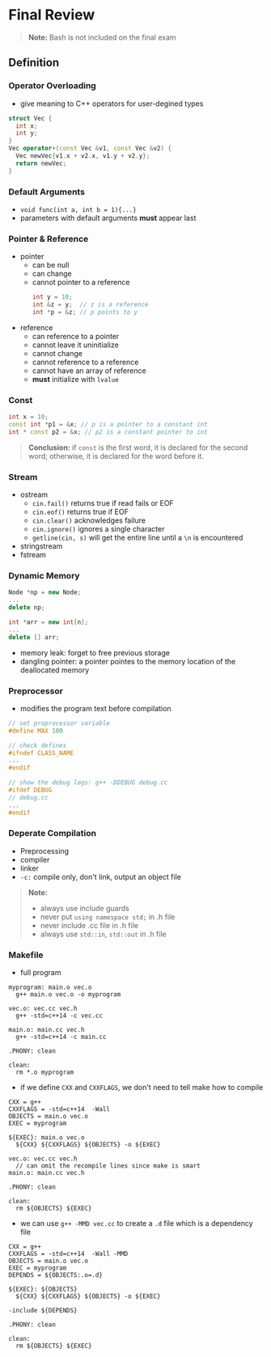 # Final Review
> **Note:** Bash is not included on the final exam

## Definition

### Operator Overloading
- give meaning to C++ operators for user-degined types
``` cpp
struct Vec {
  int x;
  int y;
}
Vec operator+(const Vec &v1, const Vec &v2) {
  Vec newVec{v1.x + v2.x, v1.y + v2.y};
  return newVec;
}
```

### Default Arguments
- `void func(int a, int b = 1){...}`
- parameters with default arguments **must** appear last

### Pointer & Reference
- pointer
    - can be null
    - can change
    - cannot pointer to a reference
      ``` cpp
      int y = 10;
      int &z = y;  // z is a reference
      int *p = &z; // p points to y
      ```
- reference
    - can reference to a pointer
    - cannot leave it uninitialize
    - cannot change  
    - cannot reference to a reference
    - cannot have an array of reference
    - **must** initialize with `lvalue`

### Const
``` cpp
int x = 10;
const int *p1 = &x; // p is a pointer to a constant int
int * const p2 = &x; // p2 is a constant pointer to int
```
> **Conclusion:** if `const` is the first word, it is declared for the second word; 
> otherwise, it is declared for the word before it.


### Stream
- ostream
    - `cin.fail()` returns true if read fails or EOF
    - `cin.eof()` returns true if EOF
    - `cin.clear()` acknowledges failure
    - `cin.ignore()` ignores a single character
    - `getline(cin, s)` will get the entire line until a `\n` is encountered
- stringstream
- fstream

### Dynamic Memory
``` cpp
Node *np = new Node;
...
delete np;

int *arr = new int[n];
...
delete [] arr;
```
- memory leak: forget to free previous storage
- dangling pointer: a pointer pointes to the memory location of the deallocated memory

### Preprocessor
- modifies the program text before compilation
``` cpp
// set proprocessor variable
#define MAX 100

// check defines
#ifndef CLASS_NAME
...
#endif

// show the debug logs: g++ -DDEBUG debug.cc
#ifdef DEBUG
// debug.cc
...
#endif
```

### Deperate Compilation
- Preprocessing
- compiler 
- linker
- `-c:` compile only, don't link, output an object file
> **Note:** 
> - always use include guards
> - never put `using namespace std;` in .h file
> - never include .cc file in .h file
> - always use `std::in`, `std::out` in .h file 

### Makefile
- full program
``` make 
myprogram: main.o vec.o
  g++ main.o vec.o -o myprogram
  
vec.o: vec.cc vec.h
  g++ -std=c++14 -c vec.cc
  
main.o: main.cc vec.h
  g++ -std=c++14 -c main.cc
  
.PHONY: clean

clean:
  rm *.o myprogram
```
- if we define `CXX` and `CXXFLAGS`, we don't need to tell make how to compile
``` make 
CXX = g++
CXXFLAGS = -std=c++14  -Wall
OBJECTS = main.o vec.o
EXEC = myprogram

${EXEC}: main.o vec.o
  ${CXX} ${CXXFLAGS} ${OBJECTS} -o ${EXEC}
  
vec.o: vec.cc vec.h
  // can omit the recompile lines since make is smart
main.o: main.cc vec.h
  
.PHONY: clean

clean:
  rm ${OBJECTS} ${EXEC}
```
- we can use `g++ -MMD vec.cc` to create a `.d` file which is a dependency file
``` make
CXX = g++
CXXFLAGS = -std=c++14  -Wall -MMD
OBJECTS = main.o vec.o
EXEC = myprogram
DEPENDS = ${OBJECTS:.o=.d}

${EXEC}: ${OBJECTS}
  ${CXX} ${CXXFLAGS} ${OBJECTS} -o ${EXEC}

-include ${DEPENDS}

.PHONY: clean

clean:
  rm ${OBJECTS} ${EXEC}
```
